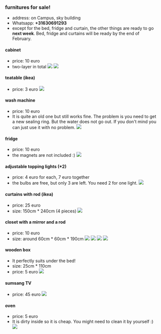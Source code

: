 ### furnitures for sale!

- address: on Campus, sky building
- Whatsapp: __+31630691293__
- except for the bed, fridge and curtain, the other things are ready to go __next week__. Bed, fridge and curtains will be ready by the end of February.


#### cabinet
- price: 10 euro
- two-layer in total
![](./IMG_5200.PNG)
![](./IMG_5182.JPG)


#### teatable (ikea)
- price: 3 euro
![](./IMG_5183.JPG)

#### wash machine
- price: 10 euro
- It is quite an old one but still works fine. The problem is you need to get a new sealing ring. But the water does not go out. If you don't mind you can just use it with no problem.
![](./IMG_5188.JPG)

#### fridge
- price: 10 euro
- the magnets are not included :)
![](./IMG_5189.JPG)


#### adjustable topping lights (*2)
- price: 4 euro for each, 7 euro together
- the bulbs are free, but only 3 are left. You need 2 for one light.
![](./IMG_5190.JPG)

#### curtains with rod (ikea)
- price: 25 euro
- size: 150cm * 240cm (4 pieces)
![](./IMG_5191.JPG)

#### closet with a mirror and a rod
- price: 10 euro
- size: around 60cm * 60cm * 190cm
![](./IMG_5192.JPG)
![](./IMG_5193.JPG)
![](./IMG_5194.JPG)
![](./IMG_5195.JPG)


#### wooden box 
- It perfectly suits under the bed!
- size: 25cm * 110cm
- price: 5 euro
![](./IMG_5196.JPG)


#### sumsang TV
- price: 45 euro 
![](./IMG_5201.JPG)


#### oven
- price: 5 euro
- It is dirty inside so it is cheap. You might need to clean it by yourself :) 
![](./IMG_5202.JPG)





